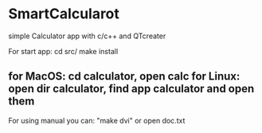 # SmartCalcularot
simple Calculator app with c/c++ and QTcreater

 For start app:
 cd src/
 make install

for MacOS: cd calculator, open calc
for Linux: open dir calculator,
           find app calculator and open them
---------------
For using manual you can: "make dvi"
                         or open doc.txt
